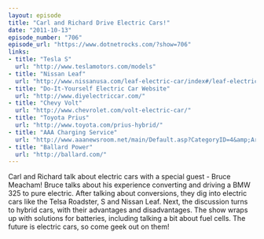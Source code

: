 ```yaml
---
layout: episode
title: "Carl and Richard Drive Electric Cars!"
date: "2011-10-13"
episode_number: "706"
episode_url: "https://www.dotnetrocks.com/?show=706"
links:
- title: "Tesla S"
  url: "http://www.teslamotors.com/models"
- title: "Nissan Leaf"
  url: "http://www.nissanusa.com/leaf-electric-car/index#/leaf-electric-car/index"
- title: "Do-It-Yourself Electric Car Website"
  url: "http://www.diyelectriccar.com/"
- title: "Chevy Volt"
  url: "http://www.chevrolet.com/volt-electric-car/"
- title: "Toyota Prius"
  url: "http://www.toyota.com/prius-hybrid/"
- title: "AAA Charging Service"
  url: "http://www.aaanewsroom.net/main/Default.asp?CategoryID=4&amp;ArticleID=864"
- title: "Ballard Power"
  url: "http://ballard.com/"
---
```


Carl and Richard talk about electric cars with a special guest - Bruce Meacham! Bruce talks about his experience converting and driving a BMW 325 to pure electric. After talking about conversions, they dig into electric cars like the Telsa Roadster, S and Nissan Leaf. Next, the discussion turns to hybrid cars, with their advantages and disadvantages. The show wraps up with solutions for batteries, including talking a bit about fuel cells. The future is electric cars, so come geek out on them!
